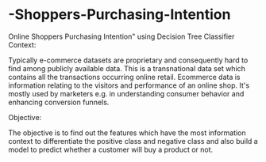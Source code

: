 # -Shoppers-Purchasing-Intention
Online Shoppers Purchasing Intention" using Decision Tree Classifier
Context:

Typically e-commerce datasets are proprietary and consequently hard to find among publicly available data. This is a transnational data set which contains all the transactions occurring online retail. Ecommerce data is information relating to the visitors and performance of an online shop. It's mostly used by marketers e.g. in understanding consumer behavior and enhancing conversion funnels.

Objective:

The objective is to find out the features which have the most information context to differentiate the positive class and negative class and also build a model to predict whether a customer will buy a product or not.
